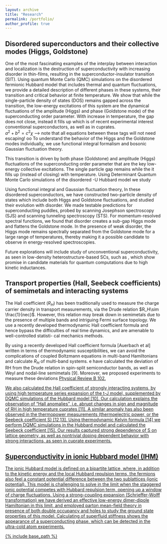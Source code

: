 ```yaml
---
layout: archive
title: "Research"
permalink: /portfolio/
author_profile: true
---
```


## Disordered superconductors and their collective modes (Higgs, Goldstone)
One of the most fascinating examples of the interplay between interaction and localization is the destruction of superconductivity with increasing disorder in thin-films, resulting in the superconductor-insulator transition (SIT). Using quantum Monte Carlo (QMC) simulations on the disordered fermionic Hubbard model that includes thermal and quantum fluctuations, we provide a detailed description of different phases in these systems, their transition and critical behavior at finite temperature. We show that while the single-particle density of states (DOS) remains gapped across the transition, the low-energy excitations of this system are the dynamical fluctuations of the amplitude (Higgs) and phase (Goldstone mode) of the superconducting order parameter. With increase in temperature, the gap does not close, instead it fills up which is of recent experimental interest conventional superconductors, as well as in cuprates.   
$a^2 + b^2 = c^2\chi$ --> note that all equations between these tags will not need escaping!
oo
To understand the behavior of the Higgs and the Goldstone modes individually, we use functional integral formalism and bosonic Gaussian fluctuation theory.

This transition is driven by both phase (Goldstone) and amplitude (Higgs) fluctuations of the superconducting order parameter that are the key low-energy collective excitations. The single particle gap remains while the it fills up (instead of closing) with temperature. Using Determinant Quantum Monte Carlo simulations of the disordered -U Hubbard model we study  

Using functional integral and Gaussian fluctuation theory, In these disordered superconductors, we have constructed two-particle density of states which include both Higgs and Goldstone fluctuations, and studied their evolution with disorder. We made testable predictions for superconducting puddles, probed by scanning Josephson spectroscopy (SJS) and scanning tunneling spectroscopy (STS). For momentum-resolved spectral functions, we found that disorder creates a sub-gap Higgs mode and flattens the Goldstone mode. In the presence of weak disorder, the Higgs mode remains spectrally separated from the Goldstone mode for a large range of temperatures, thereby making it a possible candidate to observe in energy-resolved spectroscopies.

Future explorations will include study of unconventional superconductivity, as seen in low-density heterostructure-based SCs, such as , which show promise in candidate materials for quantum computations due to high kinetic inductances.

## Transport properties (Hall, Seebeck coefficients) of semimetals and interacting systems
The Hall coefficient ($R_H$) has been traditionally used to measure the charge carrier density in transport measurements, via the Drude relation $R_H\sim \frac{1}{nec}$. However, this relation may break down in semimetals due to the presence of multiple bands and intriguing Fermi surface topology. We use a recently developed thermodynamic Hall coefficient formula and hence bypass the difficulties of real time dynamics, and are amenable to well-controlled statisti- cal mechanics methods.

By using a recently developed Hall coefficient formula [Auerbach et al] written in terms of thermodynamic susceptibilities, we can avoid the complications of coupled Boltzmann equations in multi-band Hamiltonians and calculate $R_H$ of multi-band systems. e have calculated the deviation of RH from the Drude relation in spin-split semiconductor bands, as well as Weyl and nodal-line semimetals [9].
Moreover, we proposed experiments to measure these deviations <a href="https://journals.aps.org/prb/abstract/10.1103/PhysRevB.102.104201"> Physical Review B 102.

We also calculated the Hall coefficient of strongly interacting systems, by using high temperature series expansion of the t-J model, supplemented by DQMC simulations of the Hubbard model [10]. Our calculation explains the observation of “Hall anomalies”, i.e. abrupt changes in sign and magnitude of RH in high temperature cuprates [11]. A similar anomaly has also been observed in the thermopower measurements (thermoelectric power, or the Seebeck coefficient S) [12,13]. Using thermodynamic Kelvin formula [14] we perform DQMC simulations in the Hubbard model and calculated the Seebeck coefficient [15]. Our results captured strong dependence of S on lattice geometry, as well as nontrivial doping dependent behavior with strong interactions, as seen in cuprate experiments.


## Superconductivity in ionic Hubbard model (IHM)
The ionic Hubbard model is defined on a bipartite lattice, where, in addition to the kinetic energy and the local Hubbard repulsion terms, the fermions also feel a constant potential difference between the two sublattices (ionic potential). This model is challenging to solve in the limit when the staggered ionic potential competes with Hubbard repulsion term, opening up a window of charge fluctuations. Using a strong-coupling expansion (Schrieffer-Wolff transformation) we have derived an effective low-energy dimer-dipole Hamiltonian in this limit, and employed parton mean-field theory in presence of both double occupancy and holes to study the ground state properties of this model. Calculating of superfluid stiffness shows the appearance of a superconducting phase, which can be detected in the ultra-cold atom experiments.


{% include base_path %}


